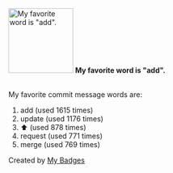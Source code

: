 <img src="https://my-badges.github.io/my-badges/favorite-word.png" alt="My favorite word is &quot;add&quot;." title="My favorite word is &quot;add&quot;." width="128">
<strong>My favorite word is &quot;add&quot;.</strong>
<br><br>

My favorite commit message words are:

1. add (used 1615 times)
2. update (used 1176 times)
3. :arrow_up: (used 878 times)
4. request (used 771 times)
5. merge (used 769 times)


Created by <a href="https://github.com/my-badges/my-badges">My Badges</a>
